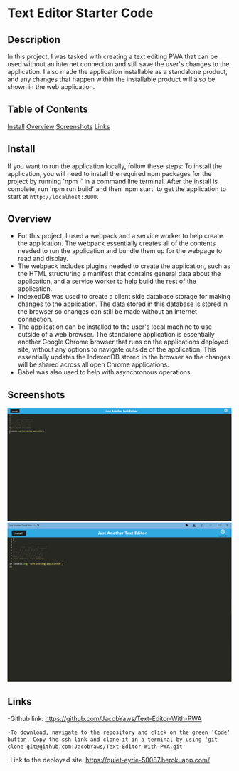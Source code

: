 # Text Editor Starter Code

## Description

In this project, I was tasked with creating a text editing PWA that can be used without an internet connection and still save the user's changes to the application.
I also made the application installable as a standalone product, and any changes that happen within the installable product will also be shown in the web application.

## Table of Contents
[Install](#install)
[Overview](#overview)
[Screenshots](#screenshots)
[Links](#links)

## Install
If you want to run the application locally, follow these steps:
To install the application, you will need to install the required npm packages for the project by running 'npm i' in a command line terminal.
After the install is complete, run 'npm run build' and then 'npm start' to get the application to start at `http://localhost:3000`.

## Overview

 - For this project, I used a webpack and a service worker to help create the application. The webpack essentially creates all of the contents needed to run the application and bundle them up for the webpage to read and display.
 - The webpack includes plugins needed to create the application, such as the HTML structuring a manifest that contains general data about the application, and a service worker to help build the rest of the application.
 - IndexedDB was used to create a client side database storage for making changes to the application. The data stored in this database is stored in the browser so changes can still be made without an internet connection.
 - The application can be installed to the user's local machine to use outside of a web browser. The standalone application is essentially another Google Chrome browser that runs on the applications deployed site, without any options to navigate outside of the application. This essentially updates the IndexedDB stored in the browser so the changes will be shared across all open Chrome applications.
 - Babel was also used to help with asynchronous operations.


## Screenshots

<img src="https://github.com/JacobYaws/Text-Editor-With-PWA/blob/main/assets/Assign19screenshot1.png">
<img src="https://github.com/JacobYaws/Text-Editor-With-PWA/blob/main/assets/Assign19screenshot2.png">


## Links

-Github link: https://github.com/JacobYaws/Text-Editor-With-PWA

    -To download, navigate to the repository and click on the green 'Code' button. Copy the ssh link and clone it in a terminal by using 'git clone git@github.com:JacobYaws/Text-Editor-With-PWA.git'

-Link to the deployed site: https://quiet-eyrie-50087.herokuapp.com/